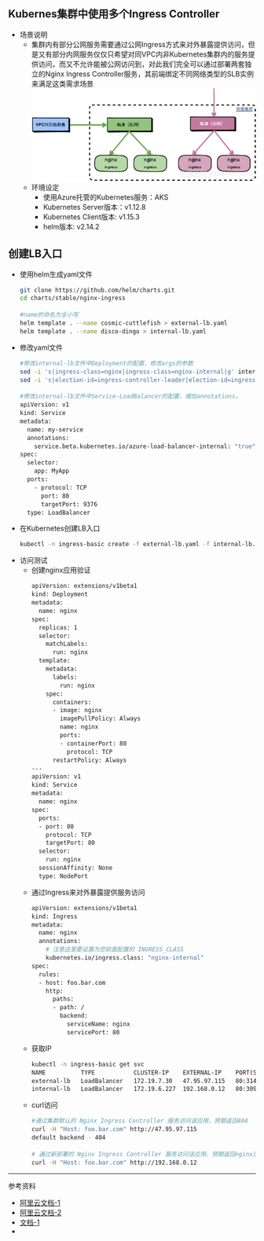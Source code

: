 ## Kubernes集群中使用多个Ingress Controller
* 场景说明
  * 集群内有部分公网服务需要通过公网Ingress方式来对外暴露提供访问，但是又有部分内网服务仅仅只希望对同VPC内非Kubernetes集群内的服务提供访问，而又不允许能被公网访问到，对此我们完全可以通过部署两套独立的Nginx Ingress Controller服务，其前端绑定不同网络类型的SLB实例来满足这类需求场景
  ![](img/k8s-lb-1.png)
  * 环境设定
    * 使用Azure托管的Kubernetes服务：AKS
    * Kubernetes Server版本：v1.12.8
    * Kubernetes Client版本: v1.15.3
    * helm版本: v2.14.2
## 创建LB入口
* 使用helm生成yaml文件
  ```bash
  git clone https://github.com/helm/charts.git
  cd charts/stable/nginx-ingress
  
  #name的命名为全小写
  helm template . --name cosmic-cuttlefish > external-lb.yaml
  helm template . --name disco-dingo > internal-lb.yaml
  ```
* 修改yaml文件
  ```bash
  #修改internal-lb文件中Deployment的配置，修改args的参数
  sed -i 's|ingress-class=nginx|ingress-class=nginx-internal|g' internal-lb.yaml
  sed -i 's|election-id=ingress-controller-leader|election-id=ingress-controller-leader-internal|g' internal-lb.yaml

  #修改internal-lb文件中Service-LoadBalancer的配置，增加annotations。
  apiVersion: v1
  kind: Service
  metadata:
    name: my-service
    annotations:
      service.beta.kubernetes.io/azure-load-balancer-internal: "true"
  spec:
    selector:
      app: MyApp
    ports:
      - protocol: TCP
        port: 80
        targetPort: 9376
    type: LoadBalancer
  ```
* 在Kubernetes创建LB入口
  ```bash
  kubectl -n ingress-basic create -f external-lb.yaml -f internal-lb.yaml
  ```
* 访问测试
    * 创建nginx应用验证
      ```bash
      apiVersion: extensions/v1beta1
      kind: Deployment
      metadata:
        name: nginx
      spec:
        replicas: 1
        selector:
          matchLabels:
            run: nginx
        template:
          metadata:
            labels:
              run: nginx
          spec:
            containers:
            - image: nginx
              imagePullPolicy: Always
              name: nginx
              ports:
              - containerPort: 80
                protocol: TCP
            restartPolicy: Always
      ---
      apiVersion: v1
      kind: Service
      metadata:
        name: nginx
      spec:
        ports:
        - port: 80
          protocol: TCP
          targetPort: 80
        selector:
          run: nginx
        sessionAffinity: None
        type: NodePort
      ```
    * 通过Ingress来对外暴露提供服务访问
      ```bash
      apiVersion: extensions/v1beta1
      kind: Ingress
      metadata:
        name: nginx
        annotations:
          # 注意这里要设置为您前面配置的 INGRESS_CLASS
          kubernetes.io/ingress.class: "nginx-internal"
      spec:
        rules:
        - host: foo.bar.com
          http:
            paths:
            - path: /
              backend:
                serviceName: nginx
                servicePort: 80
      ```
    * 获取IP
      ```bash
      kubectl -n ingress-basic get svc
      NAME          TYPE           CLUSTER-IP    EXTERNAL-IP    PORT(S)                      AGE
      external-lb   LoadBalancer   172.19.7.30   47.95.97.115   80:31429/TCP,443:32553/TCP   2d
      internal-lb   LoadBalancer   172.19.6.227  192.168.0.12   80:30969/TCP,443:31325/TCP   39m
      ```
    * curl访问
      ```bash
      #通过集群默认的 Nginx Ingress Controller 服务访问该应用，预期返回404
      curl -H "Host: foo.bar.com" http://47.95.97.115
      default backend - 404

      # 通过新部署的 Nginx Ingress Controller 服务访问该应用，预期返回nginx页面
      curl -H "Host: foo.bar.com" http://192.168.0.12
      ```
---
参考资料
* [阿里云文档-1](https://yq.aliyun.com/articles/645856)
* [阿里云文档-2](https://yq.aliyun.com/articles/603655)
* [文档-1](https://kubernetes.github.io/ingress-nginx/user-guide/multiple-ingress/)
* 
